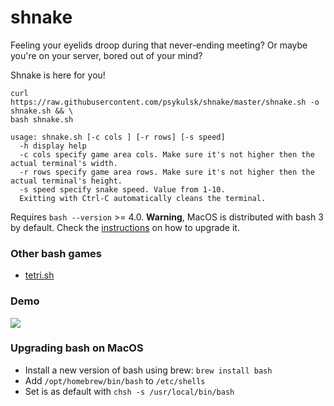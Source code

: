 # shnake

Feeling your eyelids droop during that never-ending meeting? Or maybe you're on your server, bored out of your mind?

Shnake is here for you!

```
curl https://raw.githubusercontent.com/psykulsk/shnake/master/shnake.sh -o shnake.sh && \
bash shnake.sh
```

```
usage: shnake.sh [-c cols ] [-r rows] [-s speed]
  -h display help
  -c cols specify game area cols. Make sure it's not higher then the actual terminal's width. 
  -r rows specify game area rows. Make sure it's not higher then the actual terminal's height.
  -s speed specify snake speed. Value from 1-10.
  Exitting with Ctrl-C automatically cleans the terminal.
```

Requires `bash --version` >= 4.0. **Warning**, MacOS is distributed with bash 3 by default. Check the [instructions](#upgrading-bash-on-macos) on how to upgrade it.

### Other bash games
* [tetri.sh](https://github.com/psykulsk/tetri.sh)

### Demo
![](demo.gif)

### Upgrading bash on MacOS

* Install a new version of bash using brew: `brew install bash`
* Add `/opt/homebrew/bin/bash` to  `/etc/shells`
* Set is as default with `chsh -s /usr/local/bin/bash`
